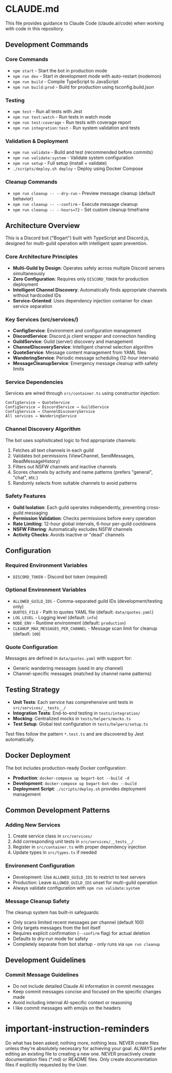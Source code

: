 # CLAUDE.md

This file provides guidance to Claude Code (claude.ai/code) when working with code in this repository.

## Development Commands

### Core Commands
- `npm start` - Start the bot in production mode
- `npm run dev` - Start in development mode with auto-restart (nodemon)
- `npm run build` - Compile TypeScript to JavaScript
- `npm run build:prod` - Build for production using tsconfig.build.json

### Testing
- `npm test` - Run all tests with Jest
- `npm run test:watch` - Run tests in watch mode
- `npm run test:coverage` - Run tests with coverage report
- `npm run integration:test` - Run system validation and tests

### Validation & Deployment
- `npm run validate` - Build and test (recommended before commits)
- `npm run validate:system` - Validate system configuration
- `npm run setup` - Full setup (install + validate)
- `./scripts/deploy.sh deploy` - Deploy using Docker Compose

### Cleanup Commands
- `npm run cleanup -- --dry-run` - Preview message cleanup (default behavior)
- `npm run cleanup -- --confirm` - Execute message cleanup
- `npm run cleanup -- --hours=72` - Set custom cleanup timeframe

## Architecture Overview

This is a Discord bot ("Bogart") built with TypeScript and Discord.js, designed for multi-guild operation with intelligent spam prevention.

### Core Architecture Principles
- **Multi-Guild by Design**: Operates safely across multiple Discord servers simultaneously
- **Zero Configuration**: Requires only `DISCORD_TOKEN` for production deployment
- **Intelligent Channel Discovery**: Automatically finds appropriate channels without hardcoded IDs
- **Service-Oriented**: Uses dependency injection container for clean service separation

### Key Services (src/services/)
- **ConfigService**: Environment and configuration management
- **DiscordService**: Discord.js client wrapper and connection handling
- **GuildService**: Guild (server) discovery and management
- **ChannelDiscoveryService**: Intelligent channel selection algorithm
- **QuoteService**: Message content management from YAML files
- **WanderingService**: Periodic message scheduling (12-hour intervals)
- **MessageCleanupService**: Emergency message cleanup with safety limits

### Service Dependencies
Services are wired through `src/container.ts` using constructor injection:
```
ConfigService → QuoteService
ConfigService → DiscordService → GuildService
ConfigService → ChannelDiscoveryService
All services → WanderingService
```

### Channel Discovery Algorithm
The bot uses sophisticated logic to find appropriate channels:
1. Fetches all text channels in each guild
2. Validates bot permissions (ViewChannel, SendMessages, ReadMessageHistory)
3. Filters out NSFW channels and inactive channels
4. Scores channels by activity and name patterns (prefers "general", "chat", etc.)
5. Randomly selects from suitable channels to avoid patterns

### Safety Features
- **Guild Isolation**: Each guild operates independently, preventing cross-guild messaging
- **Permission Validation**: Checks permissions before every operation
- **Rate Limiting**: 12-hour global intervals, 6-hour per-guild cooldowns
- **NSFW Filtering**: Automatically excludes NSFW channels
- **Activity Checks**: Avoids inactive or "dead" channels

## Configuration

### Required Environment Variables
- `DISCORD_TOKEN` - Discord bot token (required)

### Optional Environment Variables
- `ALLOWED_GUILD_IDS` - Comma-separated guild IDs (development/testing only)
- `QUOTES_FILE` - Path to quotes YAML file (default: `data/quotes.yaml`)
- `LOG_LEVEL` - Logging level (default: `info`)
- `NODE_ENV` - Runtime environment (default: `production`)
- `CLEANUP_MAX_MESSAGES_PER_CHANNEL` - Message scan limit for cleanup (default: `100`)

### Quote Configuration
Messages are defined in `data/quotes.yaml` with support for:
- Generic wandering messages (used in any channel)
- Channel-specific messages (matched by channel name patterns)

## Testing Strategy

- **Unit Tests**: Each service has comprehensive unit tests in `src/services/__tests__/`
- **Integration Tests**: End-to-end testing in `tests/integration/`
- **Mocking**: Centralized mocks in `tests/helpers/mocks.ts`
- **Test Setup**: Global test configuration in `tests/helpers/setup.ts`

Test files follow the pattern `*.test.ts` and are discovered by Jest automatically.

## Docker Deployment

The bot includes production-ready Docker configuration:
- **Production**: `docker-compose up bogart-bot --build -d`
- **Development**: `docker-compose up bogart-bot-dev --build`
- **Deployment Script**: `./scripts/deploy.sh` provides deployment management

## Common Development Patterns

### Adding New Services
1. Create service class in `src/services/`
2. Add corresponding unit tests in `src/services/__tests__/`
3. Register in `src/container.ts` with proper dependency injection
4. Update types in `src/types.ts` if needed

### Environment Configuration
- Development: Use `ALLOWED_GUILD_IDS` to restrict to test servers
- Production: Leave `ALLOWED_GUILD_IDS` unset for multi-guild operation
- Always validate configuration with `npm run validate:system`

### Message Cleanup Safety
The cleanup system has built-in safeguards:
- Only scans limited recent messages per channel (default 100)
- Only targets messages from the bot itself
- Requires explicit confirmation (`--confirm` flag) for actual deletion
- Defaults to dry-run mode for safety
- Completely separate from bot startup - only runs via `npm run cleanup`

## Development Guidelines

### Commit Message Guidelines
- Do not include detailed Claude AI information in commit messages
- Keep commit messages concise and focused on the specific changes made
- Avoid including internal AI-specific context or reasoning
- I like commit messages with emojis on the headers

# important-instruction-reminders
Do what has been asked; nothing more, nothing less.
NEVER create files unless they're absolutely necessary for achieving your goal.
ALWAYS prefer editing an existing file to creating a new one.
NEVER proactively create documentation files (*.md) or README files. Only create documentation files if explicitly requested by the User.
